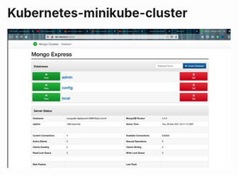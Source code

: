 # Kubernetes-minikube-cluster
![alt text](https://github.com/aashishgk7760/Kubernetes-minikube-cluster/blob/master/image.jpg?raw=true)
